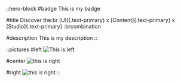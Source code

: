 ::hero-block
#badge
This is my badge

#title
Discover the\:br [UI]{.text-primary} x [Content]{.text-primary} x [Studio]{.text-primary} :brcombination

#description
This is my description
::

::pictures
#left
![This is left](/tradespeople/carpenter/carpenter.png)

#center
![this is right](/tradespeople/carpenter/custom-furniture.png)

#right
![this is right](/tradespeople/carpenter/door-hanging.png)
::
